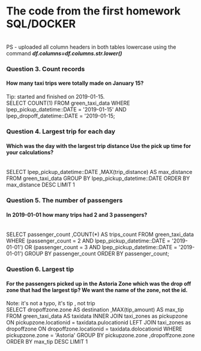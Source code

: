 # The code from the first homework SQL/DOCKER 

\
PS - uploaded all column headers in both tables lowercase using the command ***df.columns=df.columns.str.lower()***

### **Question 3. Count records**
#### How many taxi trips were totally made on January 15? 
Tip: started and finished on 2019-01-15. 
\
SELECT 
	COUNT(1) 
FROM 
	green_taxi_data 
WHERE 
	lpep_pickup_datetime::DATE = '2019-01-15' 
	AND 
	lpep_dropoff_datetime::DATE = '2019-01-15;

### **Question 4. Largest trip for each day**
#### Which was the day with the largest trip distance Use the pick up time for your calculations?
\
SELECT
	lpep_pickup_datetime::DATE
	,MAX(trip_distance) AS max_distance
FROM
	green_taxi_data
GROUP BY
	lpep_pickup_datetime::DATE
ORDER BY
	max_distance DESC
LIMIT 1

### **Question 5. The number of passengers**
#### In 2019-01-01 how many trips had 2 and 3 passengers?
\
SELECT
	 passenger_count
	,COUNT(*) AS trips_count
FROM
	green_taxi_data
WHERE
	(passenger_count = 2 AND lpep_pickup_datetime::DATE = '2019-01-01')
	OR
	(passenger_count = 3 AND lpep_pickup_datetime::DATE = '2019-01-01')
GROUP BY 
	passenger_count
ORDER BY 
	passenger_count;

### **Question 6. Largest tip**
#### For the passengers picked up in the Astoria Zone which was the drop off zone that had the largest tip? We want the name of the zone, not the id.
Note: it's not a typo, it's tip , not trip
\
SELECT 
	dropoffzone.zone AS destination
	,MAX(tip_amount) AS max_tip
FROM 
	green_taxi_data AS taxidata
INNER JOIN
	taxi_zones as pickupzone
	ON	pickupzone.locationid = taxidata.pulocationid
LEFT JOIN
	taxi_zones as dropoffzone
	ON	dropoffzone.locationid = taxidata.dolocationid
WHERE 
	pickupzone.zone = 'Astoria'
GROUP BY
	pickupzone.zone
	,dropoffzone.zone
ORDER BY
	max_tip DESC
LIMIT 1
